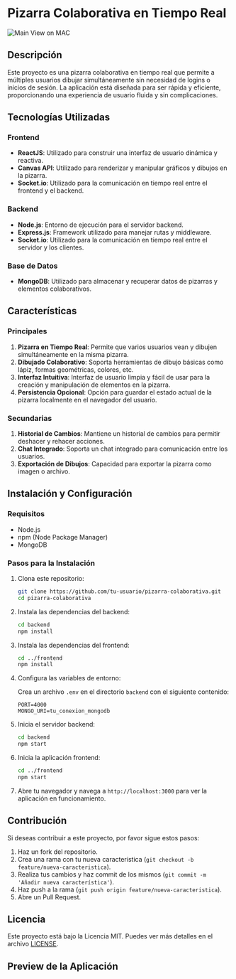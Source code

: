# Pizarra Colaborativa en Tiempo Real
![Main View on MAC](https://github.com/user-attachments/assets/51f4e32e-2aae-4794-92c7-f4b6f42fce06)

## Descripción

Este proyecto es una pizarra colaborativa en tiempo real que permite a múltiples usuarios dibujar simultáneamente sin necesidad de logins o inicios de sesión. La aplicación está diseñada para ser rápida y eficiente, proporcionando una experiencia de usuario fluida y sin complicaciones.

## Tecnologías Utilizadas

### Frontend

- **ReactJS**: Utilizado para construir una interfaz de usuario dinámica y reactiva.
- **Canvas API**: Utilizado para renderizar y manipular gráficos y dibujos en la pizarra.
- **Socket.io**: Utilizado para la comunicación en tiempo real entre el frontend y el backend.

### Backend

- **Node.js**: Entorno de ejecución para el servidor backend.
- **Express.js**: Framework utilizado para manejar rutas y middleware.
- **Socket.io**: Utilizado para la comunicación en tiempo real entre el servidor y los clientes.

### Base de Datos

- **MongoDB**: Utilizado para almacenar y recuperar datos de pizarras y elementos colaborativos.

## Características

### Principales

1. **Pizarra en Tiempo Real**: Permite que varios usuarios vean y dibujen simultáneamente en la misma pizarra.
2. **Dibujado Colaborativo**: Soporta herramientas de dibujo básicas como lápiz, formas geométricas, colores, etc.
3. **Interfaz Intuitiva**: Interfaz de usuario limpia y fácil de usar para la creación y manipulación de elementos en la pizarra.
4. **Persistencia Opcional**: Opción para guardar el estado actual de la pizarra localmente en el navegador del usuario.

### Secundarias

1. **Historial de Cambios**: Mantiene un historial de cambios para permitir deshacer y rehacer acciones.
2. **Chat Integrado**: Soporta un chat integrado para comunicación entre los usuarios.
3. **Exportación de Dibujos**: Capacidad para exportar la pizarra como imagen o archivo.

## Instalación y Configuración

### Requisitos

- Node.js
- npm (Node Package Manager)
- MongoDB

### Pasos para la Instalación

1. Clona este repositorio:

    ```bash
    git clone https://github.com/tu-usuario/pizarra-colaborativa.git
    cd pizarra-colaborativa
    ```

2. Instala las dependencias del backend:

    ```bash
    cd backend
    npm install
    ```

3. Instala las dependencias del frontend:

    ```bash
    cd ../frontend
    npm install
    ```

4. Configura las variables de entorno:

    Crea un archivo `.env` en el directorio `backend` con el siguiente contenido:

    ```env
    PORT=4000
    MONGO_URI=tu_conexion_mongodb
    ```

5. Inicia el servidor backend:

    ```bash
    cd backend
    npm start
    ```

6. Inicia la aplicación frontend:

    ```bash
    cd ../frontend
    npm start
    ```

7. Abre tu navegador y navega a `http://localhost:3000` para ver la aplicación en funcionamiento.

## Contribución

Si deseas contribuir a este proyecto, por favor sigue estos pasos:

1. Haz un fork del repositorio.
2. Crea una rama con tu nueva característica (`git checkout -b feature/nueva-caracteristica`).
3. Realiza tus cambios y haz commit de los mismos (`git commit -m 'Añadir nueva característica'`).
4. Haz push a la rama (`git push origin feature/nueva-caracteristica`).
5. Abre un Pull Request.

## Licencia

Este proyecto está bajo la Licencia MIT. Puedes ver más detalles en el archivo [LICENSE](LICENSE).

## Preview de la Aplicación

